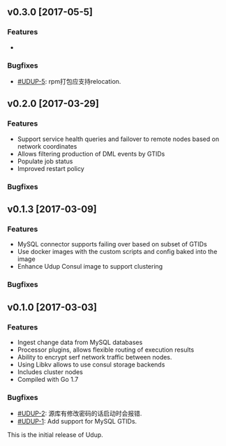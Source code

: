 ## v0.3.0 [2017-05-5]

### Features 
- 

### Bugfixes

- [#UDUP-5](http://10.186.18.21/universe/udup/issues/5): rpm打包应支持relocation.

## v0.2.0 [2017-03-29]

### Features 
- Support service health queries and failover to remote nodes based on network coordinates
- Allows filtering production of DML events by GTIDs
- Populate job status
- Improved restart policy

### Bugfixes

## v0.1.3 [2017-03-09]

### Features 
- MySQL connector supports failing over based on subset of GTIDs
- Use docker images with the custom scripts and config baked into the image
- Enhance Udup Consul image to support clustering

### Bugfixes

## v0.1.0 [2017-03-03]

### Features 
- Ingest change data from MySQL databases
- Processor plugins, allows flexible routing of execution results
- Ability to encrypt serf network traffic between nodes.
- Using Libkv allows to use consul storage backends
- Includes cluster nodes
- Compiled with Go 1.7

### Bugfixes

- [#UDUP-2](http://10.186.18.21/universe/udup/issues/2): 源库有修改密码的话启动时会报错.
- [#UDUP-1](http://10.186.18.21/universe/udup/issues/1): Add support for MySQL GTIDs.

This is the initial release of Udup.
